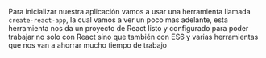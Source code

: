 Para inicializar nuestra aplicación vamos a usar una herramienta llamada `create-react-app`, la cual vamos a ver un poco mas adelante, esta herramienta nos da un proyecto de React listo y configurado para poder trabajar no solo con React sino que también con ES6 y varias herramientas que nos van a ahorrar mucho tiempo de trabajo